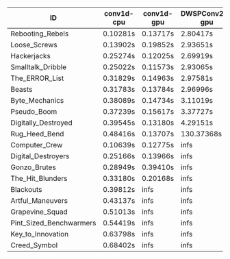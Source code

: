 |ID|conv1d-cpu|conv1d-gpu|DWSPConv2D-gpu|gemm-gpu|avg|
|-|-|-|-|-|-|
|Rebooting_Rebels|0.10281s|0.13717s|2.80417s|1.66872s|1.17822s|
|Loose_Screws|0.13902s|0.19852s|2.93651s|1.80159s|1.26891s|
|Hackerjacks|0.25274s|0.12025s|2.69919s|2.01118s|1.27084s|
|Smalltalk_Dribble|0.25022s|0.11573s|2.93065s|1.88779s|1.29610s|
|The_ERROR_List|0.31829s|0.14963s|2.97581s|1.96045s|1.35104s|
|Beasts|0.31783s|0.13784s|2.96996s|1.99663s|1.35556s|
|Byte_Mechanics|0.38089s|0.14734s|3.11019s|1.95265s|1.39777s|
|Pseudo_Boom|0.37239s|0.15617s|3.37727s|2.03827s|1.48603s|
|Digitally_Destroyed|0.39545s|0.13180s|4.29151s|2.57901s|1.84944s|
|Rug_Heed_Bend|0.48416s|0.13707s|130.37368s|4.51663s|33.87789s|
|Computer_Crew|0.10639s|0.12775s|infs|4.36842s|infs|
|Digital_Destroyers|0.25166s|0.13966s|infs|1.87461s|infs|
|Gonzo_Brutes|0.28949s|0.39410s|infs|4.46439s|infs|
|The_Hit_Blunders|0.33180s|0.20168s|infs|1.95762s|infs|
|Blackouts|0.39812s|infs|infs|1.81634s|infs|
|Artful_Maneuvers|0.43137s|infs|infs|4.45325s|infs|
|Grapevine_Squad|0.51013s|infs|infs|4.44614s|infs|
|Pint_Sized_Benchwarmers|0.54419s|infs|infs|4.56550s|infs|
|Key_to_Innovation|0.63798s|infs|infs|4.43930s|infs|
|Creed_Symbol|0.68402s|infs|infs|4.56548s|infs|
